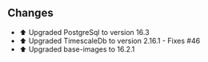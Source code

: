 ## Changes

* ⬆️ Upgraded PostgreSql to version 16.3
* ⬆️ Upgraded TimescaleDb to version 2.16.1 - Fixes #46 
* ⬆️ Upgraded base-images to 16.2.1

